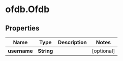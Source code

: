 # ofdb.Ofdb

## Properties

Name | Type | Description | Notes
------------ | ------------- | ------------- | -------------
**username** | **String** |  | [optional] 


